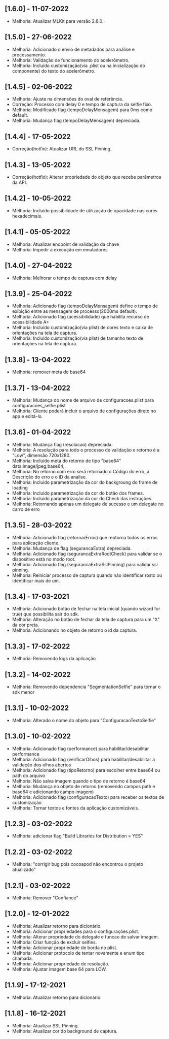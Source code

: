 ## [1.6.0] - 11-07-2022
- Melhoria: Atualizar MLKit para versão 2.6.0.

## [1.5.0] - 27-06-2022
- Melhoria: Adicionado o envio de metadados para análise e processamento.
- Melhoria: Validação de funcionamento do acelerômetro.
- Melhoria: Incluído customização(via .plist ou na inicialização do componente) do texto do acelerômetro.

## [1.4.5] - 02-06-2022
- Melhoria: Ajuste na dimensões do oval de referência.
- Correção: Processo com delay 0 e tempo de captura da selfie fixo.
- Melhoria: Modificado flag (tempoDelayMensagem) para 0ms como default.
- Melhoria: Mudança flag (tempoDelayMensagem) depreciada.

## [1.4.4] - 17-05-2022
- Correção(hotfix): Atualizar URL do SSL Pinning.

## [1.4.3] - 13-05-2022
- Correção(hotfix): Alterar propriedade do objeto que recebe parâmetros da API.

## [1.4.2] - 10-05-2022
- Melhoria: Incluído possibilidade de utilização de opacidade nas cores hexadecimais.

## [1.4.1] - 05-05-2022
- Melhoria: Atualizar endpoint de validação da chave
- Melhoria: Impedir a execução em emuladores

## [1.4.0] - 27-04-2022
- Melhoria: Melhorar o tempo de captura com delay

## [1.3.9] - 25-04-2022
- Melhoria: Adicionado flag (tempoDelayMensagem) define o tempo de exibição entre as mensagem de processo(2000ms default).
- Melhoria: Adicionado flag (acessibilidade) que habilita recurso de acessibilidade A+
- Melhoria: Incluído customização(via plist) de cores texto e caixa de orientações na tela de captura.
- Melhoria: Incluído customização(via plist) de tamanho texto de orientações na tela de captura.

## [1.3.8] - 13-04-2022
- Melhoria: remover meta do base64

## [1.3.7] - 13-04-2022
- Melhoria: Mudança do nome de arquivo de configuracoes.plist para configuracoes_selfie.plist
- Melhoria: Cliente poderá incluir o arquivo de configurações direto no app e editá-lo.

## [1.3.6] - 01-04-2022
- Melhoria: Mudança flag (resolucao) depreciada.
- Melhoria: A resolução para todo o processo de validação e retorno é a "Low", dimensão 720x1280.
- Melhoria: Incluído meta do retorno de tipo "base64" data:image/jpeg;base64,.
- Melhoria: No retorno com erro será retornado o Código do erro, a Descrição do erro e o iD da analise.
- Melhoria: Incluído parametrização da cor do backgroung do frame de loading
- Melhoria: Incluído parametrização da cor do botão dos frames.
- Melhoria: Incluído parametrização da cor do Check das instruções.
- Melhoria: Retornando apenas um delegate de sucesso e um delegate no carro de erro

## [1.3.5] - 28-03-2022
- Melhoria: Adicionado flag (retornarErros) que reotorna todos os erros para aplicação cliente.
- Melhoria: Mudança de flag (segurancaExtra) depreciada.
- Melhoria: Adicionado flag (segurancaExtraRootCheck) para validar se o dispositivo está no modo root.
- Melhoria: Adicionado flag (segurancaExtraSslPinning) para validar ssl pinning.
- Melhoria: Reiniciar processo de captura quando não identificar rosto ou identificar mais de um.

## [1.3.4] - 17-03-2021
- Melhoria: Adicionado botão de fechar na tela inicial (quando wizard for true) que possibilita sair do sdk.
- Melhoria: Alteração no botão de fechar da tela de captura para um "X" da cor preta.
- Melhoria: Adicionando no objeto de retorno o id da captura.

## [1.3.3] - 17-02-2022
- Melhoria: Removendo logs da aplicação

## [1.3.2] - 14-02-2022
- Melhoria: Removendo dependencia "SegmentationSelfie" para tornar o sdk menor

## [1.3.1] - 10-02-2022
- Melhoria: Alterado o nome do objeto para "ConfiguracaoTextoSelfie"

## [1.3.0] - 10-02-2022
- Melhoria: Adicionado flag (performance) para habilitar/desabilitar performance
- Melhoria: Adicionado flag (verificarOlhos) para habilitar/desabilitar a validação dos olhos abertos
- Melhoria: Adicionado flag (tipoRetorno) para escolher entre base64 ou path do arquivo
- Melhoria: Não salva imagem quando o tipo de retorno é base64
- Melhoria: Mudança no objeto de retorno (removendo campos path e base64 e adicionando campo imagem)
- Melhoria: Adicionado flag (configuracaoTexto) para receber os textos de customização
- Melhoria: Tornar textos e fontes da aplicação customizáveis.

## [1.2.3] - 03-02-2022
- Melhoria: adicionar flag "Build Libraries for Distribution = YES"

## [1.2.2] - 03-02-2022
- Melhoria: "corrigir bug pois cocoapod não encontrou o projeto atualizado"

## [1.2.1] - 03-02-2022
- Melhoria: Remover "Confiance"

## [1.2.0] - 12-01-2022
- Melhoria:  Atualizar retorno para dicionário.
- Melhoria: Adicionar propriedades para o configurações.plist.
- Melhoria: Alterar propriedade do delegate e funcao de salvar imagem.
- Melhoria: Criar função de excluir selfies.
- Melhoria: Adicionar propriedade de borda no plist.
- Melhoria: Adicionar protocolo de tentar novamente e enum tipo chamada.
- Melhoria: Adicionar propriedade de resolução.
- Melhoria: Ajustar imagem base 64 para LOW.

## [1.1.9] - 17-12-2021
- Melhoria: Atualizar retorno para dicionário.

## [1.1.8] - 16-12-2021
- Melhoria: Atualizar SSL Pinning.
- Melhoria: Atualizar cor do background de captura.





















